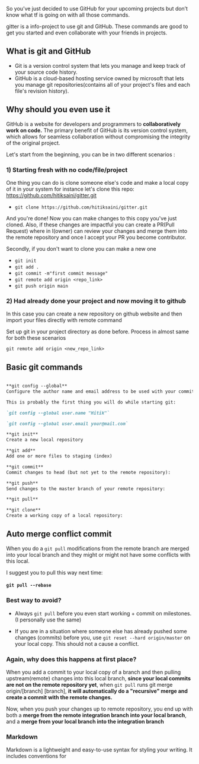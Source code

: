 So you’ve just decided to use GitHub for your upcoming projects but don’t know what tf is going on with all those commands.

gitter is a info-project to use git and GitHub. These commands are good to get you started and even collaborate with your friends in projects.

## What is git and GitHub 
* Git is a version control system that lets you manage and keep track of your source code history.
* GitHub is a cloud-based hosting service owned by microsoft that lets you manage git repositories(contains all of your project's files and each file's revision history).

## Why should you even use it
GitHub is a website for developers and programmers to **collaboratively work on code.** The primary benefit of GitHub is its version control system, which allows for seamless collaboration without compromising the integrity of the original project.


Let's start from the beginning, you can be in two different scenarios :

### 1) Starting fresh with no code/file/project
One thing you can do is clone someone else's code and make a local copy of it in your system for instance let's clone this repo: https://github.com/hitiksaini/gitter.git

* `git clone https://github.com/hitiksaini/gitter.git`

And you're done! Now you can make changes to this copy you've just cloned. Also, if these changes are impactful you can create a PR(Pull Request) where in I(owner) can review your changes and merge them into the remote repository and once I accept your PR you become contributor.

Secondly, if you don't want to clone you can make a new one

* `git init`
* `git add .`
* `git commit -m"first commit message"`
* `git remote add origin <repo_link>`
* `git push origin main`

### 2) Had already done your project and now moving it to github

In this case you can create a new repository on github website and then import your files directly with remote command 

Set up git in your project directory as done before. Process in almost same for both these scenarios

`git remote add origin <new_repo_link>`

## Basic git commands

```markdown

**git config --global**
Configure the author name and email address to be used with your commits. 

This is probably the first thing you will do while starting git:

`git config --global user.name "Hitik"`

`git config --global user.email your@mail.com`

**git init**
Create a new local repository

**git add**
Add one or more files to staging (index)

**git commit**
Commit changes to head (but not yet to the remote repository):

**git push**
Send changes to the master branch of your remote repository:

**git pull**

**git clone**
Create a working copy of a local repository:
```

 
 
## Auto merge conflict commit 
When you do a `git pull` modifications from the remote branch are merged into your local branch and they might or might not have some conflicts with this local.

I suggest you to pull this way next time:

#### `git pull --rebase`

### Best way to avoid?
* Always `git pull` before you even start working + commit on milestones.(I personally use the same)

* If you are in a situation where someone else has already pushed some changes (commits) before you, use `git reset --hard origin/master` on your local copy. This should not a cause a conflict.

### Again, why does this happens at first place?
When you add a commit to your local copy of a branch and then pulling upstream(remote) changes into this local branch, **since your local commits are not on the remote repository yet**, when `git pull` runs git merge origin/[branch] [branch], **it will automatically do a "recursive" merge and create a commit with the remote changes.** 

Now, when you push your changes up to remote repository, you end up with both a **merge from the remote integration branch into your local branch**, and a **merge from your local branch into the integration branch** 


### Markdown

Markdown is a lightweight and easy-to-use syntax for styling your writing. It includes conventions for




